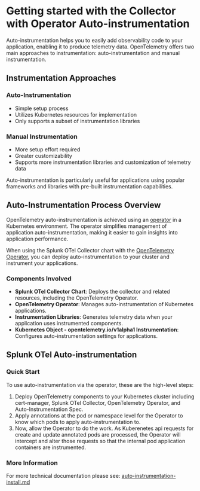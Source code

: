 # Getting started with the Collector with Operator Auto-instrumentation

Auto-instrumentation helps you to easily add observability code to your application, enabling it to produce telemetry data. OpenTelemetry offers two main approaches to instrumentation: auto-instrumentation and manual instrumentation.

## Instrumentation Approaches

### Auto-Instrumentation
- Simple setup process
- Utilizes Kubernetes resources for implementation
- Only supports a subset of instrumentation libraries

### Manual Instrumentation
- More setup effort required
- Greater customizability
- Supports more instrumentation libraries and customization of telemetry data

Auto-instrumentation is particularly useful for applications using popular frameworks and libraries with pre-built instrumentation capabilities.

## Auto-Instrumentation Process Overview

OpenTelemetry auto-instrumentation is achieved using an [operator](https://kubernetes.io/docs/concepts/extend-kubernetes/operator/) in a Kubernetes environment. The operator simplifies management of application auto-instrumentation, making it easier to gain insights into application performance.

When using the Splunk OTel Collector chart with the [OpenTelemetry Operator](https://github.com/open-telemetry/opentelemetry-operator#opentelemetry-auto-instrumentation-injection), you can deploy auto-instrumentation to your cluster and instrument your applications.

### Components Involved

- **Splunk OTel Collector Chart**: Deploys the collector and related resources, including the OpenTelemetry Operator.
- **OpenTelemetry Operator**: Manages auto-instrumentation of Kubernetes applications.
- **Instrumentation Libraries**: Generates telemetry data when your application uses instrumented components.
- **Kubernetes Object - opentelemetry.io/v1alpha1 Instrumentation**: Configures auto-instrumentation settings for applications.

## Splunk OTel Auto-instrumentation

### Quick Start
To use auto-instrumentation via the operator, these are the high-level steps:

1. Deploy OpenTelemetry components to your Kubernetes cluster including cert-manager, Splunk OTel Collector, OpenTelemetry Operator, and Auto-Instrumentation Spec.
2. Apply annotations at the pod or namespace level for the Operator to know which pods to apply auto-instrumentation to.
3. Now, allow the Operator to do the work. As Kuberenetes api requests for create and update annotated pods are processed, the Operator will intercept and alter those requests so that the internal pod application containers are instrumented.

### More Information

For more technical documentation please see: [auto-instrumentation-install.md](auto-instrumentation-install.md)
